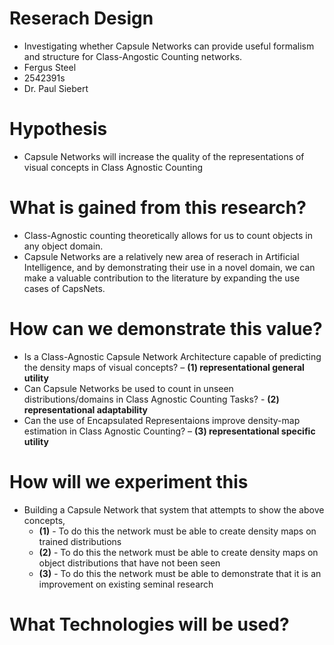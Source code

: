 # Reserach Design

* Investigating whether Capsule Networks can provide useful formalism and structure for Class-Angostic Counting networks.
* Fergus Steel
* 2542391s
* Dr. Paul Siebert

# Hypothesis

* Capsule Networks will increase the quality of the representations of visual concepts in Class Agnostic Counting

# What is gained from this research?

* Class-Agnostic counting theoretically allows for us to count objects in any object domain.
* Capsule Networks are a relatively new area of reserach in Artificial Intelligence, and by demonstrating their use in a novel domain, we can make a valuable contribution to the literature by expanding the use cases of CapsNets.

# How can we demonstrate this value?

* Is a Class-Agnostic Capsule Network Architecture capable of predicting the density maps of visual concepts? – **(1) representational general utility**
* Can Capsule Networks be used to count in unseen distributions/domains in Class Agnostic Counting Tasks? - **(2) representational adaptability**
* Can the use of Encapsulated Representaions improve density-map estimation in Class Agnostic Counting? – **(3) representational specific utility**


# How will we experiment this

* Building a Capsule Network that system that attempts to show the above concepts,
    * **(1)** - To do this the network must be able to create density maps on trained distributions
    * **(2)** - To do this the network must be able to create density maps on object distributions that have not been seen
    * **(3)** - To do this the network must be able to demonstrate that it is an improvement on existing seminal research

# What Technologies will be used?